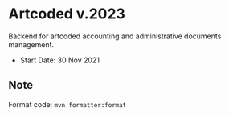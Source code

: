 # Artcoded v.2023

Backend for artcoded accounting and administrative documents management.

* Start Date: 30 Nov 2021

## Note

Format code: `mvn formatter:format`
